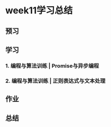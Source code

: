 # week11学习总结

## 预习

## 学习

### 1. 编程与算法训练 | Promise与异步编程

### 2. 编程与算法训练 | 正则表达式与文本处理

## 作业

## 总结